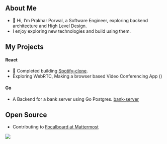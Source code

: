 ## About Me
- 👋 Hi, I’m Prakhar Porwal, a Software Engineer, exploring backend architecture and High Level Design.
- I enjoy exploring new technologies and build using them.

## My Projects
#### React
- 🌱 Completed building [Spotify-clone](https://prakharporwal.github.io/spotify-clone/).
- Exploring WebRTC, Making a browser based Video Conferencing App () 

#### Go
- A Backend for a bank server using Go Postgres. [bank-server](https://github.com/prakharporwal/bank-server)

## Open Source
- Contributing to [Focalboard at Mattermost](https://github.com/mattermost/focalboard/issues?q=assignee%3A%40me+is%3Aclosed)
<!-- 💞️ I’m looking to collaborate on--> 
<!-- 📫 Reach me on linkedin - [@porwalprakhar](https://linkedin.com/in/porwalprakhar) -->
<!-- 📫 Reach me on twitter - [@prakhartwt](https://twitter.com/prakhartwt) -->

<!---
prakharporwal/prakharporwal is a ✨ special ✨ repository because its `README.md` (this file) appears on your GitHub profile.
You can click the Preview link to take a look at your changes.
--->

<!-- ## Stats -->
<!-- ![My GitHub stats](https://github-readme-stats.vercel.app/api?username=prakharporwal&show_icons=true&theme=material-palenight)
 -->
<!-- [![My github activity graph](https://activity-graph.herokuapp.com/graph?username=prakharporwal&theme=material-palenight)](https://github.com/prakharporwal) -->

![](https://komarev.com/ghpvc/?username=prakharporwal&color=red)
